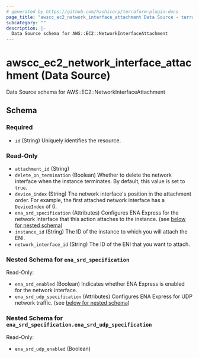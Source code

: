```yaml
---
# generated by https://github.com/hashicorp/terraform-plugin-docs
page_title: "awscc_ec2_network_interface_attachment Data Source - terraform-provider-awscc"
subcategory: ""
description: |-
  Data Source schema for AWS::EC2::NetworkInterfaceAttachment
---
```


# awscc_ec2_network_interface_attachment (Data Source)

Data Source schema for AWS::EC2::NetworkInterfaceAttachment



<!-- schema generated by tfplugindocs -->
## Schema

### Required

- `id` (String) Uniquely identifies the resource.

### Read-Only

- `attachment_id` (String)
- `delete_on_termination` (Boolean) Whether to delete the network interface when the instance terminates. By default, this value is set to ``true``.
- `device_index` (String) The network interface's position in the attachment order. For example, the first attached network interface has a ``DeviceIndex`` of 0.
- `ena_srd_specification` (Attributes) Configures ENA Express for the network interface that this action attaches to the instance. (see [below for nested schema](#nestedatt--ena_srd_specification))
- `instance_id` (String) The ID of the instance to which you will attach the ENI.
- `network_interface_id` (String) The ID of the ENI that you want to attach.

<a id="nestedatt--ena_srd_specification"></a>
### Nested Schema for `ena_srd_specification`

Read-Only:

- `ena_srd_enabled` (Boolean) Indicates whether ENA Express is enabled for the network interface.
- `ena_srd_udp_specification` (Attributes) Configures ENA Express for UDP network traffic. (see [below for nested schema](#nestedatt--ena_srd_specification--ena_srd_udp_specification))

<a id="nestedatt--ena_srd_specification--ena_srd_udp_specification"></a>
### Nested Schema for `ena_srd_specification.ena_srd_udp_specification`

Read-Only:

- `ena_srd_udp_enabled` (Boolean)

